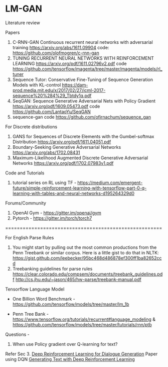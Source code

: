 # LM-GAN

Literature review 


Papers
1. C-RNN-GAN Continuous recurrent neural networks with adversarial training https://arxiv.org/abs/1611.09904
code: https://github.com/olofmogren/c-rnn-gan
2. TUNING RECURRENT NEURAL NETWORKS WITH REINFORCEMENT LEARNING https://arxiv.org/pdf/1611.02796v2.pdf                     code https://github.com/tensorflow/magenta/tree/master/magenta/models/rl_tuner
3. Sequence Tutor: Conservative Fine-Tuning of Sequence Generation Models with KL-control https://dam-prod.media.mit.edu/x/2017/02/27/icml-2017-sequence%20%284%29_Tbtdy1q.pdf   
4. SeqGAN: Sequence Generative Adversarial Nets with Policy Gradient https://arxiv.org/pdf/1609.05473.pdf                   code https://github.com/LantaoYu/SeqGAN
5. sequence-gan code https://github.com/ofirnachum/sequence_gan

For Discrete distributions 
1. GANS for Sequences of Discrete Elements with the Gumbel-softmax Distribution https://arxiv.org/pdf/1611.04051.pdf
2. Boundary-Seeking Generative Adversarial Networks https://arxiv.org/abs/1702.08431
3. Maximum-Likelihood Augmented Discrete Generative Adversarial Networks https://arxiv.org/pdf/1702.07983v1.pdf


Code and Tutorials 
1. tutorial series on RL using TF - https://medium.com/emergent-future/simple-reinforcement-learning-with-tensorflow-part-0-q-learning-with-tables-and-neural-networks-d195264329d0

Forums/Community 
1. OpenAI Gym - https://gitter.im/openai/gym
2. Pytorch - https://gitter.im/torch/torch7

======================================================

For English Parse Rules 
1. You might start by pulling out the most common productions from the Penn Treebank or similar corpus.  Here is a little gist to do that in NLTK:  https://gist.github.com/leebecker/95bc468d486878ef300ff1ba82652ccd
2. Treebanking guidelines for parse rules https://clear.colorado.edu/compsem/documents/treebank_guidelines.pdf http://cs.jhu.edu/~jason/465/hw-parse/treebank-manual.pdf

Tensorflow Language Model
- One Billion Word Benchmark - https://github.com/tensorflow/models/tree/master/lm_1b

- Penn Tree Bank - https://www.tensorflow.org/tutorials/recurrent#language_modeling & https://github.com/tensorflow/models/tree/master/tutorials/rnn/ptb

Questions -
1. When use Policy gradient over Q-learning for text?  

Refer Sec 3. [Deep Reinforcement Learning for Dialogue Generation](https://arxiv.org/pdf/1606.01541.pdf)
Paper using DQN [Generating Text with Deep Reinforcement Learning](https://arxiv.org/pdf/1510.09202.pdf)
